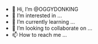 - 👋 Hi, I’m @OGGYDONKING
- 👀 I’m interested in ...
- 🌱 I’m currently learning ...
- 💞️ I’m looking to collaborate on ...
- 📫 How to reach me ...

<!---
OGGYDONKING/OGGYDONKING is a ✨ special ✨ repository because its `README.md` (this file) appears on your GitHub profile.
You can click the Preview link to take a look at your changes.
--->
